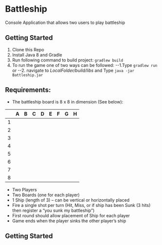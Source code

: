 # Battleship
Console Application that allows two users to play battleship

## Getting Started
1. Clone this Repo
2. Install Java 8 and Gradle
3. Run following command to build project: `gradlew build`
4. To run the game one of two ways can be followed:
--1.Type	`gradlew run`
	or
--2. navigate to *LocalFolder/build/libs* and Type `java -jar Battleship.jar`
	

## Requirements:
- The battleship board is 8 x 8 in dimension (See below):

||A|B|C|D|E|F|G|H|
|---|---|---|---|---|---|---|---|---|
|1|||||||||
|2|||||||||
|3|||||||||
|4|||||||||
|5|||||||||
|6|||||||||
|7|||||||||
|8|||||||||


- Two Players
- Two Boards (one for each player)
- 1 Ship (length of 3) – can be vertical or horizontally placed
- Fire a single shot per turn (Hit, Miss, or if ship has been Sunk (3 hits) then register a “you sunk my battleship”)
- First round should allow placement of Ship for each player
- Game ends when the player sinks the other player’s ship

## Getting Started
